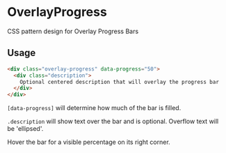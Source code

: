 # OverlayProgress
CSS pattern design for Overlay Progress Bars

## Usage
```HTML
<div class="overlay-progress" data-progress="50">
  <div class="description">
    Optional centered description that will overlay the progress bar
  </div>
</div>
```

`[data-progress]` will determine how much of the bar is filled.

`.description` will show text over the bar and is optional. Overflow text will be 'ellipsed'.

Hover the bar for a visible percentage on its right corner.
